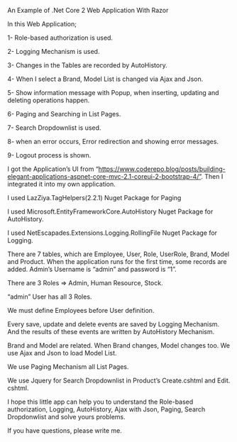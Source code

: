 An Example of .Net Core 2 Web Application With Razor

In this Web Application;

1-	Role-based authorization is used.

2-	Logging Mechanism is used.

3-	Changes in the Tables are recorded by AutoHistory.

4-	When I select a Brand, Model List is changed via Ajax and Json.

5-	Show information message with Popup, when inserting, updating and deleting operations happen.

6-	Paging and Searching in List Pages.

7-	Search Dropdownlist is used.

8-	when an error occurs, Error redirection and showing error messages.

9-	Logout process is shown.

I got the Application’s UI from “https://www.coderepo.blog/posts/building-elegant-applications-aspnet-core-mvc-2.1-coreui-2-bootstrap-4/”. Then I integrated it into my own application.

I used LazZiya.TagHelpers(2.2.1) Nuget Package for Paging

I used Microsoft.EntityFrameworkCore.AutoHistory Nuget Package for AutoHistory.

I used NetEscapades.Extensions.Logging.RollingFile Nuget Package for Logging.

There are 7 tables, which are Employee, User, Role, UserRole, Brand, Model and Product. When the application runs for the first time, some records are added. Admin’s Username is “admin” and password is “1”.

There are 3 Roles => Admin, Human Resource, Stock.

“admin” User has all 3 Roles.

We must define Employees before User definition.

Every save, update and delete events are saved by Logging Mechanism. And the results of these events are written by AutoHistory Mechanism.

Brand and Model are related. When Brand changes, Model changes too. We use Ajax and Json to load Model List.

We use Paging Mechanism all List Pages.

We use Jquery for Search Dropdownlist in Product’s Create.cshtml and Edit. cshtml.

I hope this little app can help you to understand the Role-based authorization, Logging, AutoHistory, Ajax with Json, Paging, Search Dropdonwlist and solve yours problems.

If you have questions, please write me.
